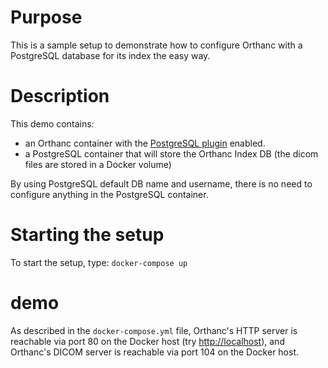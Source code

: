 # Purpose

This is a sample setup to demonstrate how to configure Orthanc with a
PostgreSQL database for its index the easy way.

# Description

This demo contains:

- an Orthanc container with the [PostgreSQL
  plugin](http://book.orthanc-server.com/plugins/postgresql.html)
enabled.
- a PostgreSQL container that will store the Orthanc Index DB (the dicom
  files are stored in a Docker volume)

By using PostgreSQL default DB name and username, there is no need to
configure anything in the PostgreSQL container.

# Starting the setup

To start the setup, type: `docker-compose up`

# demo

As described in the `docker-compose.yml` file, Orthanc's HTTP server is
reachable via port 80 on the Docker host (try
[http://localhost](http://localhost)), and Orthanc's DICOM server is
reachable via port 104 on the Docker host.

